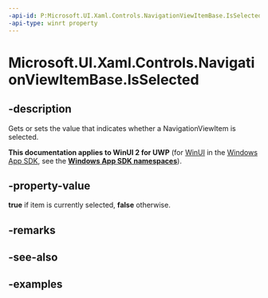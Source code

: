 ```yaml
---
-api-id: P:Microsoft.UI.Xaml.Controls.NavigationViewItemBase.IsSelected
-api-type: winrt property
---
```


# Microsoft.UI.Xaml.Controls.NavigationViewItemBase.IsSelected

<!--
public bool IsSelected { get; set; }
-->


## -description
Gets or sets the value that indicates whether a NavigationViewItem is selected.

**This documentation applies to WinUI 2 for UWP** (for [WinUI](/windows/apps/winui/winui3/) in the [Windows App SDK](/windows/apps/windows-app-sdk/), see the **[Windows App SDK namespaces](/windows/windows-app-sdk/api/winrt/)**).

## -property-value
**true** if item is currently selected, **false** otherwise. 
## -remarks

## -see-also

## -examples


